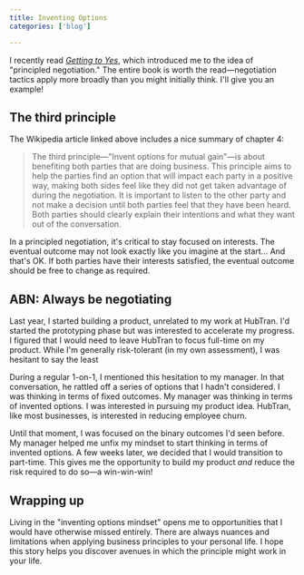```yaml
---
title: Inventing Options
categories: ['blog']

---
```


I recently read [_Getting to Yes_](https://en.wikipedia.org/wiki/Getting_to_Yes),
which introduced me to the idea of "principled negotiation."
The entire book is worth the read—negotiation tactics apply more broadly than you might initially think.
I'll give you an example!

## The third principle

The Wikipedia article linked above includes a nice summary of chapter 4:

> The third principle—"Invent options for mutual gain"—is about benefiting both parties that are doing business. This principle aims to help the parties find an option that will impact each party in a positive way, making both sides feel like they did not get taken advantage of during the negotiation. It is important to listen to the other party and not make a decision until both parties feel that they have been heard. Both parties should clearly explain their intentions and what they want out of the conversation.

In a principled negotiation, it's critical to stay focused on interests.
The eventual outcome may not look exactly like you imagine at the start... And that's OK.
If both parties have their interests satisfied, the eventual outcome should be free to change as required.

## ABN: Always be negotiating

Last year, I started building a product, unrelated to my work at HubTran.
I'd started the prototyping phase but was interested to accelerate my progress.
I figured that I would need to leave HubTran to focus full-time on my product.
While I'm generally risk-tolerant (in my own assessment), I was hesitant to say the least

During a regular 1-on-1, I mentioned this hesitation to my manager.
In that conversation, he rattled off a series of options that I hadn't considered.
I was thinking in terms of fixed outcomes.
My manager was thinking in terms of invented options.
I was interested in pursuing my product idea.
HubTran, like most businesses, is interested in reducing employee churn.

Until that moment, I was focused on the binary outcomes I'd seen before.
My manager helped me unfix my mindset to start thinking in terms of invented options.
A few weeks later, we decided that I would transition to part-time.
This gives me the opportunity to build my product _and_ reduce the risk required to do so—a win-win-win!

## Wrapping up

Living in the "inventing options mindset" opens me to opportunities
that I would have otherwise missed entirely.
There are always nuances and limitations when applying business principles to your personal life.
I hope this story helps you discover avenues in which the principle might work in your life.
